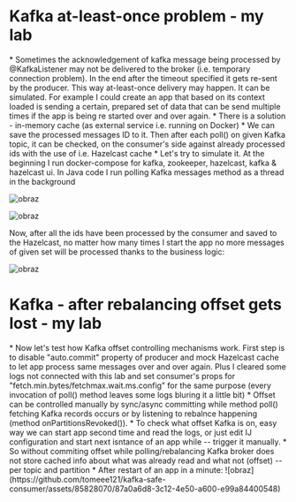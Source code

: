 <h1>Kafka at-least-once problem - my lab</h1>
* Sometimes the acknowledgement of kafka message being processed by @KafkaListener may not be delivered to the broker (i.e. temporary connection problem). In the end after the timeout specified it gets re-sent by the producer. This way at-least-once delivery may happen. It can be simulated. For example I could create an app that based on its context loaded is sending a certain, prepared set of data that can be send multiple times if the app is being re started over and over again.
* There is a solution - in-memory cache (as external service i.e. running on Docker)
* We can save the processed messages ID to it. Then after each poll() on given Kafka topic, it can be checked, on the consumer's side against already processed ids with the use of i.e. Hazelcast cache 
* Let's try to simulate it.
At the beginning I run docker-compose for kafka, zookeeper, hazelcast, kafka & hazelcast ui. In Java code I run polling Kafka messages method as a thread in the background

 ![obraz](https://github.com/tomeee121/kafka-safe-consumer/assets/85828070/0bb7ec63-78b1-4a18-b912-3168857873ee)

 ![obraz](https://github.com/tomeee121/kafka-safe-consumer/assets/85828070/97bcb5fc-9505-4cf4-b784-52697d5e4e75)

Now, after all the ids have been processed by the consumer and saved to the Hazelcast, no matter how many times I start the app no more messages of given set will be processed thanks to the business logic:

  ![obraz](https://github.com/tomeee121/kafka-safe-consumer/assets/85828070/8eec8811-120a-4e2d-be98-a9ac6c0772db)

<h1>Kafka - after rebalancing offset gets lost - my lab</h1>
* Now let's test how Kafka offset controlling mechanisms work. First step is to disable "auto.commit" property of producer and mock Hazelcast cache to let app process same messages over and over again. Plus I cleared some logs not connected with this lab and set consumer's props for "fetch.min.bytes/fetchmax.wait.ms.config" for the same purpose (every invocation of poll() method leaves some logs bluring it a little bit)
* Offset can be controlled manually by sync/async committing while method poll() fetching Kafka records occurs or by listening to rebalnce happening (method onPartitionsRevoked()).
* To check what offset Kafka is on, easy way we can start app second time and read the logs, or just edit IJ configuration and start next isntance of an app while -- trigger it manually.
* So without commiting offset while polling/rebalancing Kafka broker does not store cached info about what was already read and what not (offset) -- per topic and partition
* After restart of an app in a minute:
 ![obraz](https://github.com/tomeee121/kafka-safe-consumer/assets/85828070/87a0a6d8-3c12-4e50-a600-e99a84400548)

  

